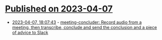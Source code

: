# [Published on 2023-04-07](index.md)

* [2023-04-07, 18:07:43](https://lobste.rs/s/fzxmgc/meeting_concluder_record_audio_from) - [meeting-concluder: Record audio from a meeting, then transcribe, conclude and send the conclusion and a piece of advice to Slack](https://github.com/schibsted/meeting-concluder)
